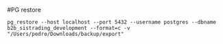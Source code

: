#PG restore

`pg_restore --host localhost --port 5432 --username postgres --dbname b2b_sistrading_development --format=c -v "/Users/pedro/Downloads/backup/export"`
